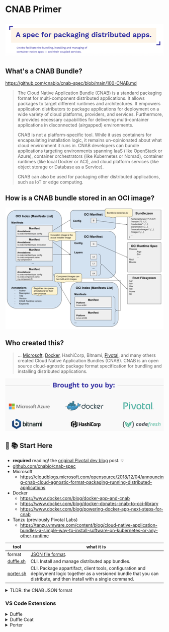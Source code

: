 # CNAB Primer

<!-- TODO: revisit and write actual intros-->
![desc graphic](cnab-spec-pack-dist-app.png)
---

## What's a CNAB Bundle?

<https://github.com/cnabio/cnab-spec/blob/main/100-CNAB.md>

> The Cloud Native Application Bundle (CNAB) is a standard packaging format for multi-component distributed applications. It allows packages to target different runtimes and architectures. It empowers application distributors to package applications for deployment on a wide variety of cloud platforms, providers, and services. Furthermore, it provides necessary capabilities for delivering multi-container applications in disconnected (airgapped) environments.
>
> CNAB is not a platform-specific tool. While it uses containers for encapsulating installation logic, it remains un-opinionated about what cloud environment it runs in. CNAB developers can bundle applications targeting environments spanning IaaS (like OpenStack or Azure), container orchestrators (like Kubernetes or Nomad), container runtimes (like local Docker or ACI), and cloud platform services (like object storage or Database as a Service).
>
> CNAB can also be used for packaging other distributed applications, such as IoT or edge computing.

## How is a CNAB bundle stored in an OCI image?

![](cnab-oci-format.png)

## Who created this?

> ... [Microsoft][blog-ms], [Docker][blog-docker], HashiCorp, Bitnami, [Pivotal][blog-pivotal], and many others created Cloud Native Application Bundles (CNAB). CNAB is an open source cloud-agnostic package format specification for bundling and installing distributed applications.

![cnab-contributors](cnab-contributors.png)



## :balloon: :books:  Start Here

* **required** reading! the [original Pivotal dev blog][blog-pivotal] post. :bulb:
* [github.com/cnabio/cnab-spec](https://github.com/cnabio/cnab-spec)
* Microsoft
  * <https://cloudblogs.microsoft.com/opensource/2018/12/04/announcing-cnab-cloud-agnostic-format-packaging-running-distributed-applications>
* Docker
  * <https://www.docker.com/blog/docker-app-and-cnab>
  * <https://www.docker.com/blog/docker-donates-cnab-to-oci-library>
  * <https://www.docker.com/blog/powering-docker-app-next-steps-for-cnab>
* Tanzu (previously Pivotal Labs) 
  * <https://tanzu.vmware.com/content/blog/cloud-native-application-bundles-a-simple-way-to-install-software-on-kubernetes-or-any-other-runtime>

| tool   | what it is
| ---------   | -------- 
| format | [JSON file format](https://github.com/cnabio/cnab-spec/blob/main/101-bundle-json.md).
| [duffle.sh](https://duffle.sh) | CLI. Install and manage distributed app bundles.
| [porter.sh](https://porter.sh) | CLI. Package appartifact, client tools, configuration and deployment logic together as a versioned bundle that you can distribute, and then install with a single command.

<details>
  <summary>TLDR: the CNAB JSON format</summary>

> A bundle.json is broken down into the following categories of information:
>
> The schema version of the bundle, as a string with a v prefix. This schema is to be referenced as v1 or v1.2.0
> * The top-level package information (name and version)
>     * **name**: The bundle name, including namespacing. The namespace can have one or more elements separated by a dot (e.g. acme.tunnels.wordpress). The left most element of the namespace is the most general moving toward more specific elements on the right.
>     * **version**: Semantic version of the bundle
>     * **description**: Short description of the bundle
> * Information on the invocation images, as an array
> * A map of images included with this bundle, as a component name to image definition map
> * A specification of which parameters MAY be overridden, and a reference to a validation schema
> * A list of credentials (name and desired location) that the application needs
> * An OPTIONAL description of custom actions that this bundle implements
> * A list of outputs (name, type and location) that the application produces
> * A set of schema definitions used to validate user input

</details>

[cnabspec]: https://github.com/cnabio/cnab-spec/blob/main/101-bundle-json.md

[blog-ms]: https://cloudblogs.microsoft.com/opensource/2018/12/04/announcing-cnab-cloud-agnostic-format-packaging-running-distributed-applications
[blog-docker]: https://www.docker.com/blog/docker-app-and-cnab
[blog-docker-cnab-to-oci]: https://www.docker.com/blog/docker-donates-cnab-to-oci-library
[blog-docker-cnab-next-steps]: https://www.docker.com/blog/powering-docker-app-next-steps-for-cnab
[blog-pivotal]: https://tanzu.vmware.com/content/blog/cloud-native-application-bundles-a-simple-way-to-install-software-on-kubernetes-or-any-other-runtime

### VS Code Extensions

<details>
  <summary>Duffle</summary>
   
    ```shell
    Name: Duffle
    Id: ms-kubernetes-tools.duffle-vscode
    Description: Build and deploy Cloud Native Application Bundles with Duffle
    Version: 0.3.0
    Publisher: Microsoft
    VS Marketplace Link: https://marketplace.visualstudio.com/items?itemName=ms-kubernetes-tools.duffle-vscode
    ```
    
</details>

<details>
  <summary>Duffle Coat</summary>
   
    ```shell
    Name: Duffle Coat
    Id: ms-kubernetes-tools.duffle-coat
    Description: Generates CNAB self-installers
    Version: 0.3.4
    Publisher: Microsoft
    VS Marketplace Link: https://marketplace.visualstudio.com/items?itemName=ms-kubernetes-tools.duffle-coat    ```
    
</details>

<details>
  <summary>Porter</summary>
   
    ```shell
    Name: Porter
    Id: getporter.porter-vscode
    Description: Package your application artifact, client tools, configuration and deployment logic together as a versioned bundle that you can distribute, and then install with a single command
    Version: 0.0.3
    Publisher: Porter
    VS Marketplace Link: https://marketplace.visualstudio.com/items?itemName=getporter.porter-vscode
    ```
    
</details>
